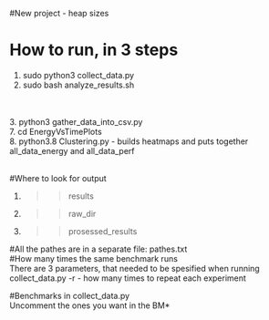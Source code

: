 #New project - heap sizes
# How to run, in 3 steps <br />
1. sudo python3 collect_data.py <br />
2. sudo bash analyze_results.sh <br />
 <br />
 <br />
3. python3 gather_data_into_csv.py <br />
7. cd EnergyVsTimePlots <br />
8. python3.8 Clustering.py  - builds heatmaps and puts together all_data_energy and all_data_perf<br /> 
<br />

#Where to look for output <br />
1. >> results <br />
2. >> raw_dir <br />
3. >> prosessed_results <br />

#All the pathes are in a separate file: pathes.txt <br />
#How many times the same benchmark runs <br />
There are 3 parameters, that needed to be spesified when running collect_data.py
-r - how many times to repeat each experiment

#Benchmarks in collect_data.py <br />
Uncomment the ones you want in the BM* <br />



